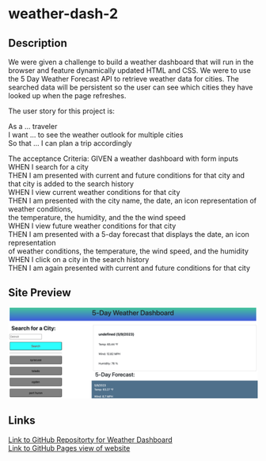 # weather-dash-2

## Description 

We were given a challenge to build a weather dashboard that will run in the browser and feature dynamically updated HTML and CSS. We were 
to use the 5 Day Weather Forecast API to retrieve weather data for cities. The searched data will be persistent so the user can see which cities they have looked up when the page refreshes.


The user story for this project is:

As a ... traveler</br>
I want ... to see the weather outlook for multiple cities</br>
So that ... I can plan a trip accordingly</br>

The acceptance Criteria:
GIVEN a weather dashboard with form inputs</br>
WHEN I search for a city</br>
THEN I am presented with current and future conditions for that city and that city is added to the search history</br>
WHEN I view current weather conditions for that city</br>
THEN I am presented with the city name, the date, an icon representation of weather conditions,</br> 
the temperature, the humidity, and the the wind speed</br>
WHEN I view future weather conditions for that city</br>
THEN I am presented with a 5-day forecast that displays the date, an icon representation</br> 
of weather conditions, the temperature, the wind speed, and the humidity</br>
WHEN I click on a city in the search history</br>
THEN I am again presented with current and future conditions for that city</br>

## Site Preview

![Screenshot of Weather Dashboard](./assets/images/screenshot.png)


## Links

[Link to GitHub Repositorty for Weather Dashboard](https://github.com/jrwesch/weather-dash-2) <br> 
[Link to GitHub Pages view of website](https://jrwesch.github.io/weather-dash-2)
